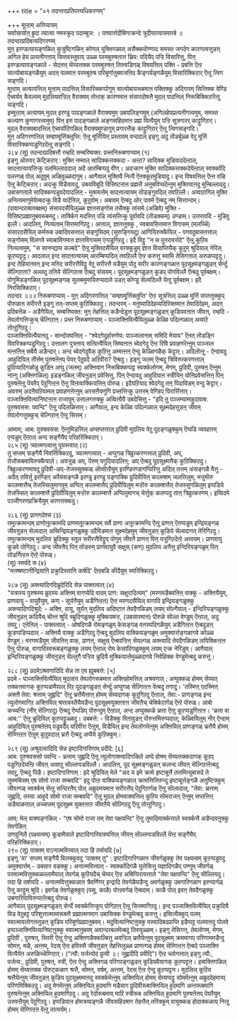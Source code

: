 +++
title = "०१ तदन्तरप्रतिपत्त्यधिकरणम्"

+++
मूऩ्ऱाम् अत्तियायम्  
सर्वासार्याऩ् ह्रुदा त्यात्वा नमस्क्रुद पदाम्बुज: । पाष्यार्त्तदीबिगाक्रन्दे त्रुदीयात्यायमारबे ॥  
तदन्दरप्रदिबत्यदिगरणम्  
मुऩ् इरण्डत्यायङ्गळिल् कुत्रुष्टिगळिऩ् कोणल् युक्तिगळाल् असैक्कवॊण्णाद समस्त जगदेग कारणत्वत्तुडऩ् अगिल हेय प्रत्यऩीगऩाय् सित्तवस्तुवाय् उळ्ळ परमबुरुषऩाऩ च्रिय: पदियैप् पऱ्ऱि विसारित्तु, पिऩ् इरण्डत्यायङ्गळाले - सेदऩऩ् सॆय्यत्तक्क परमबुरुषऩ् तिरुवडिगळ् विषयत्तिल् पक्ति - प्रबत्ति ऎऩ्ऱ सात्योबायङ्गळैयुम् अदऩ् पलमाऩ परमबुरुष परिबूर्णाऩुबवजऩिद कैङ्गर्यङ्गळैयुम् विसारिक्किऱार् ऎऩ्ऱु त्विग सङ्गदि।  
मूऩ्ऱाम् अत्यायत्तिल् मूऩ्ऱाम् पादत्तिल् विसारिक्कप्पोगुम् सात्योबायरूबमाऩ पक्तिक्कु अदिगारम् सित्तिक्क वेण्डि ऐच्वर्यम् कैवल्यम् मुदलियवऱ्ऱिल् वैराक्यम् तोऩ्ऱक् कारणमाऩ संसारदोषत्तै मुदल् पादत्तिल् निरूबिक्किऱारॆऩ्ऱु सङ्गदि।  
इम्मूऩ्ऱाम् अत्यायम् मुदल् इरण्डु पादङ्गळाले वैराक्यमुम् उबयलिङ्गमुम् (अगिलहेयप्रत्यऩीगत्वमुम्, समस्त कल्याण कुणागरत्वमुम्) पिऩ् इरु पादङ्गळाले अङ्गसहिदमाऩ प्रह्म वित्यैयुम् पऱ्ऱि सूत्रगारर् काट्टुगिऱार्।  
मुदल् वैराक्यबादत्तिल् ऐच्वर्यादिगळिल् वैराक्यमुण्डागुम् प्रगारत्तैक् काट्टुगिऱार् ऎऩ्ऱु त्विगसङ्गदि।  
मुऩ् अदिगरणत्तिल् सम्ज्ञामूर्त्तिक्लुप्ति: ऎऩ्ऱु मूर्त्तियिऩ् प्रस्तावम् वन्ददाल् इङ्गु अदु तॊडर्बुळ्ळ वेऱु मूर्त्ति विसारिक्कप्पडुगिऱदॆऩ्ऱु सङ्गदि।  
२८४ (सू) तदन्दरप्रदिबत्तौ रम्हदि सम्बरिष्वक्त: प्रच्ऩनिरूबणाप्याम् (१)  
इङ्गु ऒरुवर् केट्किऱार् : मुक्ति नम्माल् सादिक्कत्तक्कदा - अऩ्ऱा? सादिक्क मुडियाददॆऩ्ऱाल्, सादऩात्यायत्तिऱ्कु पलमिल्लाददाल् अदै आरम्बिप्पदु वीण्। अदऱ्काग मुक्ति सादिक्कत्तक्कदेयॆऩ्ऱाल् स्वर्क्कादि पलऩ्गळ् पोल् अदुवुम् अऴिवुळ्ळदागुम्। आगैयाल् मुक्तियै नित्यै ऎऩक्कूऱमुडियादु। इन्द विषयत्तिल् ऎऩ्ऩ वऴि ऎऩ्ऱु केट्किऱार्। अदऱ्कु विडैयावदु, उबयविबूदि विसिष्टऩाऩ प्रह्मत्तै अऩुबविप्पदॆऩ्ऩुम् मुक्तियाऩदु मुऩ्बिल्लाददु। उबासगऩाले सादिक्कप्पडुवदेयादलिऩ् - मुक्त्यर्त्तम् सादऩात्यायम् तॊडङ्गुवदिल् तवऱिल्लै। अव्वाऱागिल् मुक्ति अनित्यमागुमेयॆऩ्बदऱ्कु विडै यादॆऩिल्, कूऱुवोम्। अबावम् ऎऩ्बदु ओर् पावमे ऎऩ्बदु नम् सित्तान्दम्। (पावान्दराबावबक्षम्) संसारदसैयिलुळ्ळ ज्ञाऩसङ्गोस तसैक्कु त्वंसमे (अऴिवे) मुक्ति - विसिष्टप्रह्माऩुबवरूबमदु। तार्क्किग मदत्तिऩ् पडि त्वंसत्तिऱ्कु पूर्वावदि (तॊडक्कम्) उण्डाम्। उत्तरावदि - मुडिवु इल्लै। आदलिऩ्, नित्यत्वम् सित्तमागिऱदु। आऩाल्, ज्ञाऩत्तुक्कु , स्वबावसित्तमाऩ विगासम् (मलर्च्चि) संसारदसैयिल् कर्मरूब उबादिवसत्ताल् सङ्गुसिदम् (सुरुङ्गियदु) आगियिरुक्कैयिल् - पगवदुबासऩत्ताल् सङ्गोसम् विलगवे स्वाबाविगमाऩ ज्ञाऩविगासम् एऱ्पडुगिऱदु। इदै विट्टु "न स पुऩरावर्त्तदे" ऎऩ्ऱु कूऱिय नित्यत्वमुम्, "स सानन्द्याय कल्बदे" ऎऩ्ऱु मुक्तिदसैयिल् वरक्कूडुम् ज्ञाऩ वियाप्तियैक् कूऱुम् श्रुदियाल् नेरिल् कूऱप्पट्टदु। आदलाल् इन्द सादऩात्यायम् आरम्बिप्पदिल् तवऱिल्लै ऎऩ्ऱ करुत्तु स्वामि तेसिगऩाल् अरुळप्पट्टदु।  
इन्द तेहियाऩवऩ् इन्द मऩिद सरीरत्तैविट्टु वेऱु सरीरत्तै यडैयुम् पोदु सरीर कारणङ्गळाऩ पूदसूक्ष्मङ्गळुडऩ् सेर्न्दु सॆल्गिऱाऩा? अल्लदु तऩिये सॆल्गिऱाऩा ऎऩ्बदु संसयम्। पूदसूक्ष्मङ्गळुडऩ् कूडप् पोगविल्लै ऎऩ्बदु पूर्वबक्षम्। पोगुमिडङ्गळिल् पूदसूक्ष्मङ्गळ् सुलबमुमायिरुप्पदाले उडऩ् कॊण्डु सॆल्वदिल्लै यॆऩ्ऱु पूर्वबक्षम्। इदै निरसिक्किऱार्।  
तदन्दर ॥॥॥ निरूबणाप्याम् - मुऩ् अदिगरणत्तिल् 'सम्ज्ञामूर्त्तिक्लुप्ति' ऎऩ्ऱ सूत्रत्तिल् उळ्ळ मूर्त्ति सप्तत्तुक्कुप् पॊरुळाऩ सरीरत्तै इङ्गु तत्-सप्तम् कुऱिक्किऱदु। तदन्दरम् - मऩुष्यादिदेहव्यदिरिक्तमाऩ तेवादिदेहम्, अदऩ् प्रदिबत्तॆळ - अडैगैयिल्, सम्बरिष्वक्त: मुऩ् तेहत्तिल् कडैन्दॆडुत्त पूदसूक्ष्मङ्गळुडऩ् कूडियवऩाऩ जीवऩ्, रम्हदि - तेवलोगत्तिऱ्कुच् चॆल्गिऱाऩ्। प्रच्ऩ निरूबणाप्याम् - पञ्जाक्ऩिवित्यैयिलुळ्ळ केळ्वि पदिल्गळाल् अव्वाऱे तोऩ्ऱुगिऱदु।  
पञ्जाक्ऩिवित्यैयाऩदु - सान्दोक्यत्तिल् - "श्वेदगेदुर्हारुणेय: पाञ्जालानाम् समिदि मेयाय" ऎऩत् तॊडङ्गि विवरिक्कप्पडुगिऱदु। उत्तालग पुत्रऩाय् सत्वित्यैयिल् सिष्यऩाऩ च्वेदगेदु ऎऩ्ऱ रिषि प्रवाहणरॆऩ्ऩुम् पाञ्जाल मऩ्ऩऩिऩ् सबैयै अडैन्दार्। अन्द च्वेदगेदुवैक् कुऱित्तु अम्मऩ्ऩऩ् ऐन्दु केळ्विगळैक् केट्टार्। अदिलॊऩ्ऱु - ऐन्दावदु आहुदियिल् तीर्त्तम् पुरुषऩॆऩप् पॆयर् पॆऱुवदै अऱिवीरा? ऎऩ्बदु। इङ्गु जलम् ऎऩ्बदु त्रिविरुत्करणत्ताल् प्रुदिव्यादिगळोडु कूडिऩ अप्पु (जलम्) अक्ऩियाग निरूबिक्कप्पट्ट स्वर्क्कलोगम्, मेगम्, प्रुदिवी, पुरुषऩ् ऎऩ्ऩुम् नाऩ्गु (अक्ऩिगळिल्) इडङ्गळिल् जीवऩुडऩ् प्रवेसित्तु, पिऩ् ऐन्दावदु आहुदियाऩ स्त्रीयिऩ् योऩिप्रवेसत्तिऩ् पिऩ् पुरुषऩॆऩ्ऱु पॆयरैप् पॆऱुगिऩ्ऱऩ ऎऩ्ऱु विऩावाक्कियत्तिऩ् पॊरुळ्। इदैयऱियाद श्वेदगेदु तऩ् पिदाविडम् वन्दु केट्टार्। अवरुम् अदऩैयऱियामल् प्रवाहणऩॆऩ्ऩुम् अरसऩैयणुगि प्रच्ऩत्तिऱ्कु उत्तरम् वेण्डिप् पिरार्त्तित्तार्। पञ्जाक्ऩिवित्यानिष्टऩाऩ राजावुम् उत्तालगरुक्कु अव्वित्यैयै उबदेसित्तु - "इदि तु पञ्जम्यामाहुदावाब: पुरुषवसस: पवन्दि" ऎऩ्ऱु पदिलळित्तार्। आगैयाल्, इन्द केळ्वि पदिल्गळाल् सूक्ष्मदेहत्तुडऩ् जीवऩ् तेवलोगत्तुक्कुच् चॆल्गिऱाऩ् ऎऩ्ऱु सित्तम्।

आमाम्; आब: पुरुषवसस: ऎऩ्ऩुमिडत्तिल् अप्सप्तत्ताल् प्रुदिवी मुदलिय वेऱु पूदङ्गळुक्कुम् ऎप्पडि व्यवहारम् एऱ्पडुम् ऎऩ्ऱाल् अन्द सङ्गैयैप् परिहरिक्किऱार्।  
२८५ (सू) त्र्यात्मगत्वात्तु पूयस्त्वात् (२)  
तु सप्तम् सङ्गैयै निवर्त्तिक्किऱदु, त्र्यात्मगत्वात् - अप्पुगळ् त्रिव्रुत्करणत्ताल् प्रुदिवी, अप्, तेजोरूबमायिरुक्कैयाले। अवऱ्ऱुळ् अप्, पॆरुम् पगुदियादलिऩ्; अप् ऎऩ्बदु पूदसूक्ष्मत्तैक् कुऱिक्किऱदु।  
त्रिव्रुत्करणमावदु प्रुदिवी-अप्-तेजस्सुक्कळ् ऒव्वॊऩ्ऱैयुम् इरण्डिरण्डागप्पिरित्तु अदिल् तत्तम् अंसङ्गळै वैत्तु - अदैत् तविर्त्तु इरण्डिऩ् अरैयंसङ्गळै इरण्डु इरण्डु पङ्गाक्कि प्रुदिवीयिऩ् कालम्शम् जलत्तिलुम्, मऱ्ऱुमॊरु कालम्शत्तैच् तेजस्सिलुमागवुम् अप्पिऩ् कालम्शत्तैप् प्रुदिवीयिलुम् मऱ्ऱॊरु कालम्शत्तैत् तेजस्सुगळिलुम् इप्पडिये तेजस्सिल् कालम्शत्तै प्रुदिवीयिलुम् मऱ्ऱॊरु कालम्शत्तै अप्पिलुमागच् चेर्त्तुक् कलप्पदु ताऩ् त्रिव्रुत्करणम्। इव्विदमे पञ्जीगरणप्रक्रियैयुम् काणत्तक्कदु।

२८६ (सू) प्राणगदेश्स (३)  
तमुत्क्रामन्दम् प्राणोऩूत्क्रामदि प्राणमऩूत्क्रामन्दम् सर्वे प्राणा अऩूत्क्रामन्दि ऎऩ्ऱु प्राणऩ् ऎऩप्पडुम् इन्द्रियङ्गळ् जीवऩुडऩ् सॆल्वदाल् अव्विन्द्रियङ्गळुक्कु उऱैविडमाऩ सूक्ष्मदेहमुम् जीवऩुडऩ् कूडिये सॆल्वदागत् तॆरिगिऱदु। तमुत्क्रामन्दम् मुदलिय च्रुदिक्कु स्तूल सरीरत्तैविट्टुप् पोगुम् जीवऩै प्राणऩ् पिऩ् पऱ्ऱुगिऱदॆऩ्ऱे अऩ्वयम्। प्राणवायु कूडवे पोगिऱदु। अन्द जीवऩैप् पिऩ् तॊडरुम् प्राणवायुवै सक्षुस् (कण्) मुदलिय अऩैत्तु इन्दिरियङ्गळुम् पिऩ् तॊडर्गिऩ्ऱऩ ऎऩ्ऱे पॊरुळ्।  
(सू) स्मर्यदे स (४)  
"मऩष्षष्टाऩीन्द्रियाऩि प्रक्रुदिस्ताऩि कर्षदि' ऎऩ्ऱबडि कीदैयुम् स्मरिक्किऱदु।

२८७ (सू) अक्ऩ्यादिगदिच्रुदेरिदि सेन्न पाक्तत्वात् (४)  
"यत्रास्य पुरुषस्य म्रुदस्य अक्ऩिम् वागप्येदि वादम् प्राण: सक्षुरादित्यम्" (मरणमडैबवऩिऩ् वाक्कु - अक्ऩियैयुम्, प्राणवायु - वायुवैयुम्, कण् - सूर्यऩैयुम् अडैगिऩ्ऱऩ) ऎऩ्ऱ मरणदसैयिल् वागादि इन्द्रियङ्गळुक्कु अक्ऩ्यादिगदिश्रुदे: - अक्ऩि, वायु, सूर्यऩ् मुदलिय अदिष्टाऩ तेवदैगळिडम् लयम् सॊल्गैयाल् - इन्दिरियङ्गळुक्कु जीवऩुडऩ् कदियैच् चॊऩ्ऩ श्रुदि स्म्रुदिगळुक्कु मुक्कियमऱ्ऱ, (उबसारमाऩ) पॊरुळे सॊल्ल वेण्डुम् ऎऩ्ऱाल्, अदु तवऱु। एऩॆऩिल् - पाक्तत्वात् - ओषदिगळै रोमङ्गळुम् केसङ्गळ् वऩस्पदिगळैयुम् अडैगिऩ्ऱऩ ऎऩ्बदुडऩ् कूडप्पडिप्पदाल् - अक्ऩियै वाक्कु अडैगिऱदु ऎऩ्बदु मुदलिय वाक्कियङ्गळुम् अमुक्यार्त्तङ्गळागवे कॊळ्ळ वेण्डुम्। मरणमडैयुम् जीवऩिऩ् वाक्, प्राणऩ्, सक्षुस् ऎऩ्बवऱ्ऱिऩ् सॆयल्गळ् अक्ऩ्यादि तेवदैगळिडम् लयिक्किऩ्ऱऩ ऎऩ्ऱु पॊरुळ्, वागादिस्वरूबङ्गळुक्कु लयम् ऎऩ्ऱाल् रोम केसादिगळुक्कुम् लयम् एऱ्क नेरिडुम्। आगैयाल् इन्दिरियङ्गळुक्कु जीवऩुडऩ् सॆल्लुगै पऱ्ऱिय च्रुदियै मुक्कियार्त्तमुळ्ळदागवे निर्वहिक्क वेण्डुमॆऩ्बदु करुत्तु।

२८८ (सू) प्रदमेऽश्रवणादिदि सेन्न ता एव ह्युबबत्ते: [५]  
प्रदमे - पञ्जाक्ऩिवित्यैयिल् मुदलाऩ तेवलोगरूबमाऩ अक्ऩिहोमत्तिल् अश्रवणात् : अप्पुक्कळ् होमम् सॆय्यत् तक्कऩवागक् कूऱप्पडामैयाल् पिऱ पूदङ्गळुडऩ् सेर्न्दु अप्पुगळ् सॆल्गिऩ्ऱऩ वॆऩ्बदु तगादु। 'तस्मिऩ् एदस्मिऩ् अक्ऩौ तेवा: श्रत्ताम् जुह्वदि" ऎऩ्ऱु च्रत्तैयैत्ताऩ् होमम् सॆय्वदागक् कूऱुगिऱदु ऎऩ्ऱाल्, तेवा:- प्राणङ्गळ् इन्द त्युलोगमागिऱ अक्ऩियिल् श्रत्तावस्तैयैयडैन्द पूदसूक्ष्मयुक्तऩाऩ जीवऩैच् चेर्क्किऱार्गळ् ऎऩ्ऱे पॊरुळ्। आबो कच्चन्दि (नीर् सॆल्गिऱदु) ऎऩ्बदु ऎप्पडिप् पॊरुन्दुम् ऎऩ्ऱाल्, अन्द अप्पुक्कळे च्रत्ता ऎऩ्ऱु कूऱप्पडुगिऩ्ऱऩ। 'च्रत्ता वा आब:'' ऎऩ्ऱु च्रुदियिल् कूऱप्पट्टुळ्ळदु। उबबत्ते: - विडैक्कु विऩावुडऩ् पॊरुत्तमिरुप्पदाल्; केळ्वियिलुम् नीर् ऐन्दाम् आहुदियिल् पुरुषऩॆऩप् पडुवदैप् यऱिवीरा ऎऩ्ऱुम्, विडैयिल् इन्द तेवलोगमॆऩ्ऩुम् अक्ऩियिल् प्राणङ्गळ् च्रत्तैयै होमम् सॆय्गिऩ्ऱऩ ऎऩ्ऱुम् कूऱुवदाल् च्रत्तै ऎऩ्बदु अप्पैये कुऱिक्कुम्।

२८९ (सू) अश्रुदत्वादिदि सेन्न इष्टादिगारिणाम् प्रदीदे: [६]  
आब: पुरुषवससो पवन्दि - च्रत्ताम् जुह्वदि ऎऩ्ऱु त्युलोगाक्ऩ्यादिगळिले अप्पे होमम् सॆय्यत्तक्कदागक् कूऱप् पडुगिऱदेयऩ्ऱि जीवऩ् अव्वाऱु सॊल्लप्पडविल्लै। आदलिऩ्, पूद सूक्ष्मङ्गळुडऩ् कलन्द जीवऩ् सॆल्गिऱाऩॆऩ्बदु तवऱु, ऎऩ्बदु पिऴै। इष्टादिगारिणाम् : इदे श्रुदियिल् मेले "अद य इमे क्रामे इष्टाबूर्त्ते तत्तमित्युबासदे ते तूममबिसम् एष सोमो राजा सम्बवदि'' इदु पोऩ्ऱ वाक्कियङ्गळाल् क्रामत्तिलिरुन्दु इष्टाबूर्त्तङ्गळै अऩुष्टिक्कुम् जीवऩ्गळ् स्वर्क्कम् सॆऩ्ऱु सन्दिरऩैप् पोल् अम्रुदमयमाऩ सरीरत्तैप् पॆऱुगिऱार्गळ् ऎऩ्ऱु सॊल्वदाल्, "तेवा: च्रत्ताम् जुह्वदि, तस्या आहुदे सोमो राजा सम्बवदि" ऎऩ्ऱु मुदल् होमवाक्यत्तिल् कूऱिय सोमराजऩ् ऎऩ्ऩुम् सप्तत्तिऩ् अडैयाळत्ताल् अच्चप्तम् पूदसूक्ष्म युक्तऩाऩ जीवऩैये सॊल्गिऱदु ऎऩ्ऱु तोऩ्ऱुगिऱदु।

आम्: मेल् वाक्यङ्गळिल् - "एष सोमो राजा तम् तेवा पक्षयन्दि" ऎऩ्ऱु तूमादिमार्क्कत्ताले स्वर्क्कत्तै अडैन्दवऩुक्कु तेवर्गळिऩ्  
उणवुनिलै (पक्ष्यत्वम्) कूडामैयाले इष्टादिगारिवाक्यत्तिल् जीवऩ् सॊल्लप्पडविल्लै यॆऩ्ऱ सङ्गैयैप् परिहरिक्किऱार्।  
२९० (सू) पाक्तम् वाऽनात्मवित्त्वात् तदा हि तर्सयदि [७]  
इङ्गु 'वा' सप्तम् सङ्गैयै विलक्कुवदु 'पाक्तम् तु" : इष्टादिगारिगळाऩ जीवर्गळुक्कु तेव पक्ष्यत्वम् कूऱप्पडुवदु अमुक्यार्त्तम् - उबसार वऴक्कु। अनात्मवित्त्वात् - स्वर्क्कादिगळै युत्तेसित्तु यज्ञादिगळैप् पण्णुम् जीवर्गळ् परमात्मवित्तुक्कळल्लामैयाल् तेवर्गळ् कूऱियदैच् चॆय्वर् ऎऩ्ऱ अबिप्पिरायत्ताले "तेवा पक्षयन्दि" ऎऩ्ऱु सॊल्लियदु। तदा हि तर्शयदि - अनात्मवित्तुक्कळाऩ त्रैवर्णिगर् इन्द्रादि तेवर्गळैयडैन्दु अवर्गळुक्कु उबगारिगळाग इरुप्पार्गळ् ऎऩ्ऱु काट्टुम् श्रुदि। इवर्गळ् तेवर्गळुक्कुप् (पसु, काळै) पोऩ्ऱवर्गळ् ऎऩ्बदाम्। काळै पोल् इवऩ् तेवदैगळुक्कु उबगारियायिरुप्पाऩॆऩ्बदु पॊरुळ्।  
आगैयाल् पूदसूक्ष्मङ्गळुडऩ् सेर्न्दे स्वर्क्कत्तिऱ्कुप् पोगिऱाऩ् ऎऩ्ऱु सित्तमागिऱदु। इन्द पञ्जाक्ऩिवित्यैयिल् प्रक्रुदियै विड वेऱुबट्ट परिशुत्तात्मस्वरूबत्तै प्रह्मात्मगमाग उबासिक्क वेण्डुमॆऩ्बदु करुत्तु। इव्वित्यैक्कुप् पलम् स्वात्मावलोगऩत्तुडऩ् कूडिय परिबूर्णप्रह्माऩुबवम्। मदुवित्यानिष्टऩुक्कु वस्वादिबदप्राप्ति इडैप्पट्ट पलमाऩदु पोलवे इप्पञ्जाक्निवित्यानिष्टऩुक्कु स्वात्माऩुबवम् अवान्दरबलमॆऩ्बदु तिरुवुळ्ळम्। इङ्गु तेसिगऩ्, तेवलोगम्, मेगम्, प्रुदिवी , पुरुषऩ्, स्तिरी ऎऩ्ऱु ऐन्दु अक्ऩिगळैक्कल्बित्तु अवऱ्ऱिल् च्रत्तैयॆऩ्ऩुम् पूदसूक्ष्मम् क्रममागप् परिणाममडैन्दु सोमऩ्, मऴै, अऩ्ऩम्, रेदस् ऎऩ्ऱ हविस्सै जीवऩुडऩ् तेहत्तिलुळ्ळ प्राणऩ्गळ् होमम् सॆय्गिऩ्ऱऩ ऎऩ्बदे पञ्जाक्ऩि वित्यैयॆऩ अरुळिच्चॆय्गिऱार्। ("त्यौ: पर्जऩ्योद प्रुत्वी ॥। जुह्वदीदि प्रवीदि") ऎऩ्ऱ च्लोगत्ताल् इङ्गु त्यौ:, पर्जऩ्य:, प्रुदिवी, पुरुषऩ्, स्त्री, ऎऩ्ऱ ऐन्दु अक्ऩिगळ् परिगरङ्गळुडऩ् कूडियवैयागक् कूऱप्पट्टऩ। इव्वक्ऩिगळिल् होमम् सॆय्यत्तक्क पॊरुट्कळाग श्रत्तै, सोमऩ्, वर्षम्, अऩ्ऩम्, रेदस् ऎऩ्ऱ ऐन्दु कूऱप्पट्टऩ। मुदलिल् कूऱिय श्रत्तैयॆऩ्ऩुम् जीवऩुडऩ् कूडिय पूदसूक्ष्ममाऩदु स्वर्क्कमॆऩ्ऩुम् अक्ऩियिल् होमम् सॆय्यप्पट्टु सोममॆऩ्ऩुम् अम्रुददेहमाय्प् परिणमिक्किऱदु। अदु मेगमॆऩ्ऩुम् अक्ऩियिल् हुदमागि मऴैयाग प्रुदिवीरूबाक्ऩियिल् हुदमागि अऩ्ऩरूबमागि पुरुषऩॆऩ्ऩुम् अक्ऩियिल् हुदमागिऱदु। अदु रेदोरूबमाय् माऱि स्त्रीरूब अक्ऩियिल् हुदमागि पुरुषऩॆऩप् पॆयरैयुम् उरुवत्तैयुम् पॆऱुगिऱदु। इप्पडियाऩ होमत्रव्यङ्गळै जीवसहिदमाग तेहत्तैत् तरिक्कुम् वायुक्कळ् होदाक्कळाय् निऩ्ऱु होमम् सॆय्गिऩ्ऱऩ वॆऩ्ऱु तात्पर्यम्।

